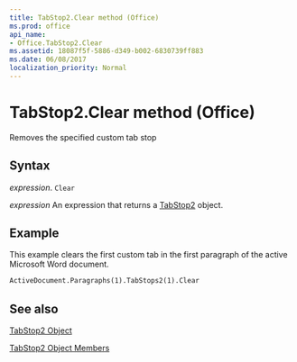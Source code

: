 ```yaml
---
title: TabStop2.Clear method (Office)
ms.prod: office
api_name:
- Office.TabStop2.Clear
ms.assetid: 18087f5f-5886-d349-b002-6830739ff883
ms.date: 06/08/2017
localization_priority: Normal
---
```



# TabStop2.Clear method (Office)

Removes the specified custom tab stop


## Syntax

_expression_. `Clear`

 _expression_ An expression that returns a [TabStop2](Office.TabStop2.md) object.


## Example

This example clears the first custom tab in the first paragraph of the active Microsoft Word document.


```vb
ActiveDocument.Paragraphs(1).TabStops2(1).Clear 

```


## See also


[TabStop2 Object](Office.TabStop2.md)



[TabStop2 Object Members](./overview/Library-Reference/tabstop2-members-office.md)

